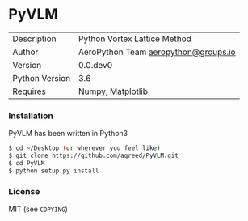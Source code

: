 # PyVLM
|  |  |
| ------ | ------ |
| Description | Python Vortex Lattice Method |
| Author | AeroPython Team <aeropython@groups.io> |
| Version | 0.0.dev0 |
| Python Version | 3.6 |
| Requires | Numpy, Matplotlib |

### Installation

PyVLM has been written in Python3

```sh
$ cd ~/Desktop (or wherever you feel like)
$ git clone https://github.com/aqreed/PyVLM.git
$ cd PyVLM
$ python setup.py install
```

### License

MIT (see `COPYING`)
